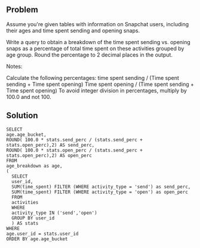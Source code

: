 ## Problem

Assume you're given tables with information on Snapchat users, including their ages and time spent sending and opening snaps.

Write a query to obtain a breakdown of the time spent sending vs. opening snaps as a percentage of total time spent on these activities grouped by age group. Round the percentage to 2 decimal places in the output.

Notes:

Calculate the following percentages:
time spent sending / (Time spent sending + Time spent opening)
Time spent opening / (Time spent sending + Time spent opening)
To avoid integer division in percentages, multiply by 100.0 and not 100.

## Solution

    SELECT
    age.age_bucket,
    ROUND( 100.0 * stats.send_perc / (stats.send_perc + stats.open_perc),2) AS send_perc,
    ROUND( 100.0 * stats.open_perc / (stats.send_perc + stats.open_perc),2) AS open_perc
    FROM
    age_breakdown as age,
    (
      SELECT
      user_id,
      SUM(time_spent) FILTER (WHERE activity_type = 'send') as send_perc,
      SUM(time_spent) FILTER (WHERE activity_type = 'open') as open_perc
      FROM
      activities
      WHERE
      activity_type IN ('send','open')
      GROUP BY user_id
      ) AS stats
    WHERE
    age.user_id = stats.user_id
    ORDER BY age.age_bucket
